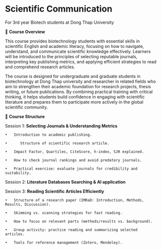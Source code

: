 # Scientific Communication
For 3rd year Biotech students at Dong Thap University

🎯 **Course Overview**

This course provides biotechnology students with essential skills in scientific English and academic literacy, focusing on how to navigate, understand, and communicate scientific knowledge effectively. Learners will be introduced to the principles of selecting reputable journals, interpreting key publishing metrics, and applying efficient strategies to read and comprehend research articles.

The course is designed for undergraduate and graduate students in biotechnology at Dong Thap university and researcher in related fields who aim to strengthen their academic foundation for research projects, thesis writing, or future publications. By combining practical training with critical thinking, it helps students build confidence in engaging with scientific literature and prepares them to participate more actively in the global scientific community.

📅 **Course Structure**

Session 1: **Selecting Journals & Understanding Metrics**

	•	Introduction to academic publishing.

	•	   Structure of scientific research article.

	•	Impact Factor, Quartiles, CiteScore, h-index, SJR explained.

	•	How to check journal rankings and avoid predatory journals.

	•	Practical exercise: evaluate journals for credibility and suitability.

Session 2: **Literature Databases Searching & AI application**

Session 3: **Reading Scientific Articles Efficiently**

	•	Structure of a research paper (IMRaD: Introduction, Methods, Results, Discussion).

	•	Skimming vs. scanning strategies for fast reading.

	•	How to focus on relevant parts (methods/results vs. background).

	•	Group activity: practice reading and summarizing selected articles.

	•	Tools for reference management (Zotero, Mendeley).